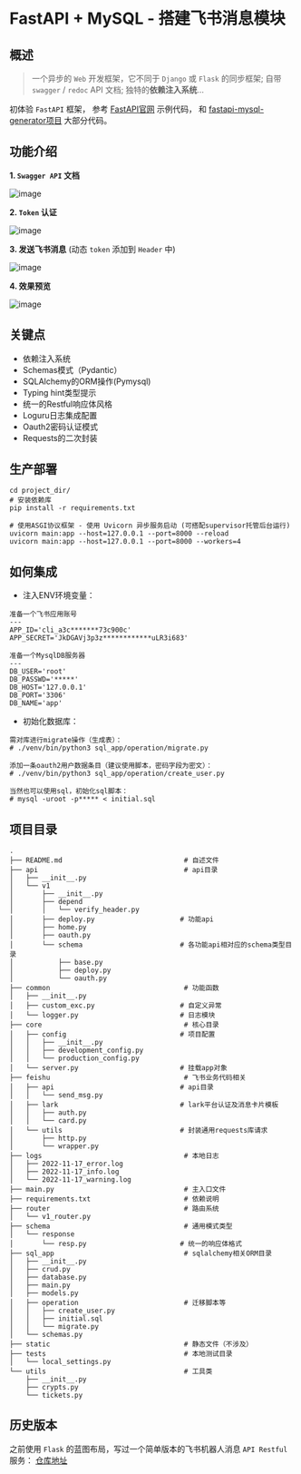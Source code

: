 # FastAPI + MySQL - 搭建飞书消息模块

## 概述

> 一个异步的 `Web` 开发框架，它不同于 `Django` 或 `Flask` 的同步框架; 自带 `swagger` / `redoc` API 文档; 独特的**依赖注入系统**...

初体验 `FastAPI` 框架，
参考 [FastAPI官网](https://fastapi.tiangolo.com/tutorial) 示例代码，
和 [fastapi-mysql-generator项目](https://github.com/wxy2077/fastapi-mysql-generator) 大部分代码。

## 功能介绍

**1. `Swagger API` 文档**

![image](https://user-images.githubusercontent.com/58482090/202836719-40547259-ef12-4d83-a81d-c83fdb96695f.png)

**2. `Token` 认证**

![image](https://user-images.githubusercontent.com/58482090/202837456-b5fcfd52-c5ae-440a-a616-cfe3fdddeb52.png)

**3. 发送飞书消息** (动态 `token` 添加到 `Header` 中)

![image](https://user-images.githubusercontent.com/58482090/202838474-1026466d-92d1-4c09-a440-22b4842f93fd.png)

**4. 效果预览**

![image](https://user-images.githubusercontent.com/58482090/202838353-c33a7eb9-a17f-4df2-8f9c-2a44fd720035.png)



## 关键点

- 依赖注入系统
- Schemas模式（Pydantic）
- SQLAlchemy的ORM操作(Pymysql)
- Typing hint类型提示
- 统一的Restful响应体风格
- Loguru日志集成配置
- Oauth2密码认证模式
- Requests的二次封装


## 生产部署

```shell
cd project_dir/
# 安装依赖库
pip install -r requirements.txt

# 使用ASGI协议框架 - 使用 Uvicorn 异步服务启动 (可搭配supervisor托管后台运行)
uvicorn main:app --host=127.0.0.1 --port=8000 --reload
uvicorn main:app --host=127.0.0.1 --port=8000 --workers=4
```


## 如何集成

- 注入ENV环境变量：
```text
准备一个飞书应用账号
---
APP_ID='cli_a3c*******73c900c'
APP_SECRET='JkDGAVj3p3z************uLR3i683'

准备一个MysqlDB服务器
---
DB_USER='root'
DB_PASSWD='*****'
DB_HOST='127.0.0.1'
DB_PORT='3306'
DB_NAME='app'
```

- 初始化数据库：
```text
需对库进行migrate操作（生成表）：
# ./venv/bin/python3 sql_app/operation/migrate.py

添加一条oauth2用户数据条目（建议使用脚本，密码字段为密文）：
# ./venv/bin/python3 sql_app/operation/create_user.py

当然也可以使用sql，初始化sql脚本：
# mysql -uroot -p***** < initial.sql
```


## 项目目录

```shell
.
├── README.md                              # 自述文件
├── api                                    # api目录
│   ├── __init__.py
│   └── v1
│       ├── __init__.py
│       ├── depend
│       │   └── verify_header.py
│       ├── deploy.py                     # 功能api
│       ├── home.py
│       ├── oauth.py
│       └── schema                        # 各功能api相对应的schema类型目录
│           ├── base.py
│           ├── deploy.py
│           └── oauth.py
├── common                                 # 功能函数
│   ├── __init__.py
│   ├── custom_exc.py                     # 自定义异常
│   └── logger.py                         # 日志模块
├── core                                   # 核心目录
│   ├── config                            # 项目配置
│   │   ├── __init__.py
│   │   ├── development_config.py
│   │   └── production_config.py
│   └── server.py                         # 挂载app对象
├── feishu                                 # 飞书业务代码相关
│   ├── api                               # api目录
│   │   └── send_msg.py
│   ├── lark                              # lark平台认证及消息卡片模板
│   │   ├── auth.py
│   │   └── card.py
│   └── utils                             # 封装通用requests库请求
│       ├── http.py
│       └── wrapper.py
├── logs                                   # 本地日志
│   ├── 2022-11-17_error.log
│   ├── 2022-11-17_info.log
│   └── 2022-11-17_warning.log
├── main.py                                # 主入口文件
├── requirements.txt                       # 依赖说明
├── router                                 # 路由系统
│   └── v1_router.py
├── schema                                 # 通用模式类型
│   └── response
│       └── resp.py                       # 统一的响应体格式
├── sql_app                                # sqlalchemy相关ORM目录
│   ├── __init__.py
│   ├── crud.py
│   ├── database.py
│   ├── main.py
│   ├── models.py
│   ├── operation                          # 迁移脚本等
│   │   ├── create_user.py
│   │   ├── initial.sql
│   │   └── migrate.py
│   └── schemas.py
├── static                                 # 静态文件（不涉及）
├── tests                                  # 本地测试目录
│   └── local_settings.py
└── utils                                  # 工具类
    ├── __init__.py
    ├── crypts.py
    └── tickets.py
```


## 历史版本

之前使用 `Flask` 的蓝图布局，写过一个简单版本的飞书机器人消息 `API Restful` 服务：
[仓库地址](https://github.com/PokeyBoa/lark-robot-message)

